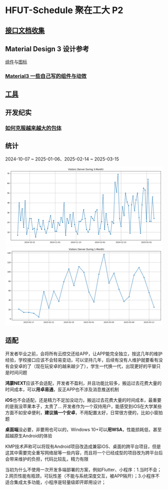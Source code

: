 # HFUT-Schedule 聚在工大 P2
## [接口文档收集](/docs/API.md)

## Material Design 3 设计参考 
[组件](https://m3.material.io/)与[图标](https://fonts.google.com/icons)

### [Material3 一些自己写的组件与动效](/material3)

## [工具](/tools)

## 开发纪实
### [如何克服越来越大的包体](/docs/ARTICLE.md)

## 统计
2024-10-07 ~ 2025-01-06、2025-02-14 ~ 2025-03-15

![visitsChart](/img/visitsChart.png)
![visitsChart2](/img/visitsChart_2.png)

## 适配

开发者毕业之前，会将所有云控交还给APP，让APP能完全独立，按这几年的维护经验，学校接口应该不会轻易变动，可以坚持几年，后续有没有人维护就要看有没有会安卓的了（现在玩安卓的越来越少了），学生一代换一代，出现更好的平替只是时间问题

**鸿蒙NEXT**应该不会适配，开发者不盈利，并且功能比较多，搬运过去花费大量的时间成本，可以**用卓易通**，反正APP也不涉及消息推送机制

**iOS**也不会适配，还是精力不足加没动力，搬运过去花费大量的时间成本，最重要的是我没苹果本子，太贵了... 开发者作为一个双持用户，能感受到iOS在大学某些方面不如安卓便利，**建议搞一个安卓**，不用配置太好，日常很方便的，比如小窗拍题

**桌面端**没必要，非要用也可以的，Windows 10+可以**用WSA**，性能损耗低，甚至超越原生Android的体验

KMP技术声称可以将现有Android项目改造成兼容iOS、桌面的跨平台项目，但是这其中需要完全重写网络层等一些内容，而且将一个已经成型的项目改为跨平台后会带来维护的负担，代码比较乱，精力有限

当初为什么不使用一次开发多端部署的方案，例如Flutter、小程序：1.当时不会；2.网页性能有瓶颈，可玩性差（不能与系统深度交互，被APP隔开）；3.小程序不适合集成太多功能，小程序是轻量级即开即用设计；



